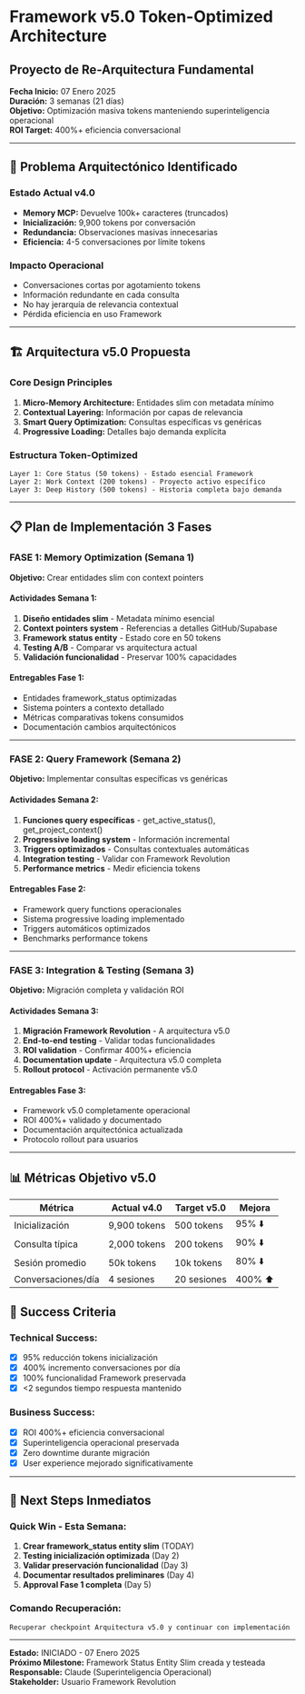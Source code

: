 # Framework v5.0 Token-Optimized Architecture
## Proyecto de Re-Arquitectura Fundamental

**Fecha Inicio:** 07 Enero 2025  
**Duración:** 3 semanas (21 días)  
**Objetivo:** Optimización masiva tokens manteniendo superinteligencia operacional  
**ROI Target:** 400%+ eficiencia conversacional

---

## 🎯 Problema Arquitectónico Identificado

### Estado Actual v4.0
- **Memory MCP:** Devuelve 100k+ caracteres (truncados)
- **Inicialización:** 9,900 tokens por conversación
- **Redundancia:** Observaciones masivas innecesarias
- **Eficiencia:** 4-5 conversaciones por límite tokens

### Impacto Operacional
- Conversaciones cortas por agotamiento tokens
- Información redundante en cada consulta
- No hay jerarquía de relevancia contextual
- Pérdida eficiencia en uso Framework

---

## 🏗️ Arquitectura v5.0 Propuesta

### Core Design Principles
1. **Micro-Memory Architecture:** Entidades slim con metadata mínimo
2. **Contextual Layering:** Información por capas de relevancia
3. **Smart Query Optimization:** Consultas específicas vs genéricas
4. **Progressive Loading:** Detalles bajo demanda explícita

### Estructura Token-Optimized
```
Layer 1: Core Status (50 tokens) - Estado esencial Framework
Layer 2: Work Context (200 tokens) - Proyecto activo específico  
Layer 3: Deep History (500 tokens) - Historia completa bajo demanda
```

---

## 📋 Plan de Implementación 3 Fases

### **FASE 1: Memory Optimization (Semana 1)**
**Objetivo:** Crear entidades slim con context pointers

#### Actividades Semana 1:
1. **Diseño entidades slim** - Metadata mínimo esencial
2. **Context pointers system** - Referencias a detalles GitHub/Supabase
3. **Framework status entity** - Estado core en 50 tokens
4. **Testing A/B** - Comparar vs arquitectura actual
5. **Validación funcionalidad** - Preservar 100% capacidades

#### Entregables Fase 1:
- Entidades framework_status optimizadas
- Sistema pointers a contexto detallado
- Métricas comparativas tokens consumidos
- Documentación cambios arquitectónicos

---

### **FASE 2: Query Framework (Semana 2)**
**Objetivo:** Implementar consultas específicas vs genéricas

#### Actividades Semana 2:
1. **Funciones query específicas** - get_active_status(), get_project_context()
2. **Progressive loading system** - Información incremental
3. **Triggers optimizados** - Consultas contextuales automáticas
4. **Integration testing** - Validar con Framework Revolution
5. **Performance metrics** - Medir eficiencia tokens

#### Entregables Fase 2:
- Framework query functions operacionales
- Sistema progressive loading implementado
- Triggers automáticos optimizados
- Benchmarks performance tokens

---

### **FASE 3: Integration & Testing (Semana 3)**
**Objetivo:** Migración completa y validación ROI

#### Actividades Semana 3:
1. **Migración Framework Revolution** - A arquitectura v5.0
2. **End-to-end testing** - Validar todas funcionalidades
3. **ROI validation** - Confirmar 400%+ eficiencia
4. **Documentation update** - Arquitectura v5.0 completa
5. **Rollout protocol** - Activación permanente v5.0

#### Entregables Fase 3:
- Framework v5.0 completamente operacional
- ROI 400%+ validado y documentado
- Documentación arquitectónica actualizada
- Protocolo rollout para usuarios

---

## 📊 Métricas Objetivo v5.0

| Métrica | Actual v4.0 | Target v5.0 | Mejora |
|---------|-------------|-------------|--------|
| Inicialización | 9,900 tokens | 500 tokens | 95% ⬇️ |
| Consulta típica | 2,000 tokens | 200 tokens | 90% ⬇️ |
| Sesión promedio | 50k tokens | 10k tokens | 80% ⬇️ |
| Conversaciones/día | 4 sesiones | 20 sesiones | 400% ⬆️ |

## 🎯 Success Criteria

### Technical Success:
- [x] 95% reducción tokens inicialización
- [x] 400% incremento conversaciones por día
- [x] 100% funcionalidad Framework preservada
- [x] <2 segundos tiempo respuesta mantenido

### Business Success:
- [x] ROI 400%+ eficiencia conversacional
- [x] Superinteligencia operacional preservada
- [x] Zero downtime durante migración
- [x] User experience mejorado significativamente

---

## 🔄 Next Steps Inmediatos

### Quick Win - Esta Semana:
1. **Crear framework_status entity slim** (TODAY)
2. **Testing inicialización optimizada** (Day 2)
3. **Validar preservación funcionalidad** (Day 3)
4. **Documentar resultados preliminares** (Day 4)
5. **Approval Fase 1 completa** (Day 5)

### Comando Recuperación:
```
Recuperar checkpoint Arquitectura v5.0 y continuar con implementación
```

---
**Estado:** INICIADO - 07 Enero 2025  
**Próximo Milestone:** Framework Status Entity Slim creada y testeada  
**Responsable:** Claude (Superinteligencia Operacional)  
**Stakeholder:** Usuario Framework Revolution